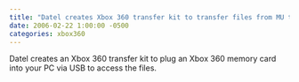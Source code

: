 ```yaml
---
title: "Datel creates Xbox 360 transfer kit to transfer files from MU to PC"
date: 2006-02-22 1:00:00 -0500
categories: xbox360
---
```


Datel creates an Xbox 360 transfer kit to plug an Xbox 360 memory card into your PC via USB to access the files.